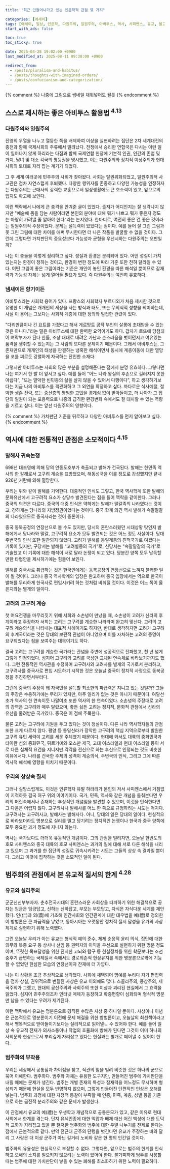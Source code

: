 ```yaml
---
title: "최근 만들어나가고 있는 인문학적 관점 몇 가지"

categories: [에세이]
tags: [에세이, 일상, 인문학, 다원주의, 일원주의, 아비투스, 역사, 사피엔스, 유교, 물고기는 존재하지 않는다]
start_with_ads: false

toc: true
toc_sticky: true

date: 2025-04-28 19:02:00 +0900
last_modified_at: 2025-08-11 09:38:00 +0900

redirect_from:
  - /posts/pluralism-and-habitus/
  - /posts/thoughts-with-imagined-orders/
  - /posts/confucianism-and-categorization/
---
```


{% comment %}
나중에 그림으로 썸네일 채워넣어도 될듯
{% endcomment %}

## **스스로 제시하는 좋은 아비투스 활용법 <sup>4.13</sup>**

### **다원주의와 일원주의**

진영의 우열을 나누고 열등한 쪽을 배제하여 이상을 실현하려는 집단은 2차 세계대전의 종전과 함께 국제사회의 주류에서 밀려났다. 전쟁에서 승리한 연합국은 다시는 이런 일이 일어나지 않게 하리라는 다짐과 함께 국제연합 헌장에 기본적 인권, 인간의 존엄 및 가치, 남녀 및 대소 각국의 평등권을 명시했고, 이는 다원주의와 정치적 이상주의가 현대 사회의 토대로 자리 잡는 계기가 되었다.

그 후 세계 여러곳에 민주주의 사회가 찾아왔다. 사회는 탈권위화되었고, 일원주의적 사고관은 점차 자연스럽게 후퇴했다. 다양한 행위자를 존중하고 다양한 가능성을 인정하자는 다원주의는 근대사의 강력한 교훈으로서 일상생활에도 큰 호소력이 있고, 앞으로의 입지도 확고해 보인다.

이런 맥락에서 나에게 큰 충격을 안겨준 글이 있었다. 출저가 어디인지는 잘 생각나지 않지만 "예술에 몸을 담는 사람이라면 본인의 분야에 대해 뭐가 나쁘고 뭐가 좋은지 정도는 마땅히 가려낼 줄 알아야 한다"라는 논지였다. 한마디로, 여전히 좋은 건 좋은 것이라는 일원주의적 주장이었다. 문제는 설득력이 있었다는 점이다. 예를 들어 잘 그린 그림과 못 그린 그림에 대한 차이를 애써 무시한다면 더 나은 작품을 발굴할 수 없을 것이다. 그런데 그렇다면 가치판단의 중요성보다 가능성과 균형을 우선시하는 다원주의는 오판일까?

나는 이 충돌을 이렇게 정리하고 싶다. 성질과 환경은 분리되어 있다. 어떤 성질이 가치있는지는 환경이 정하는 것이고, 환경이 변한 정도에 따라 기준 또한 전혀 달라질 수 있다. 어떤 그림이 좋은 그림이라는 기준은 개인이 놓인 환경을 따른 해석일 뿐이므로 잠재력과 가능성 자체는 넓게 열어둘 필요가 있다. 즉 다원주의는 여전히 유효하다.

### **냄새이든 향기이든**

아비투스라는 사회학 용어가 있다. 프랑스의 사회학자 부르디외가 처음 제시한 것으로 유명한 이 개념은 개개인의 세상을 사는 방식과 태도, 또는 무의식적 성향을 의미하는데, 사실 이 용어는 그보다는 사회적 계층에 대한 정의와 밀접한 관련이 있다.

"다리만큼이나 긴 요트를 가졌다고 해서 게르망트 공작 부인의 살롱에 초대받을 수 있는 것은 아니다."라는 말은 아비투스에 대한 완벽한 요약이기도 하다. 갑자기 로또에 당첨되어 벼락부자가 된다 한들, 조상 대대로 내려온 가난과 촌스러움을 벗어던지고 여유있는 품격을 쟁취할 수 있는지는 그 사람의 또다른 문제이기 때문이다. 그래서 아비투스는, 그 존재만으로 개개인의 태생을 판결하는 냉혹한 해석이면서 동시에 계층이동에 대한 열망을 코를 찌르듯 강렬하게 자극하는 잔인한 소재다.

그렇지만 아비투스는 사회의 많은 부분을 설명해준다는 점에서 분명 유효하다. 그렇다면 나는 여기서 한 발 더 앞서고 싶다. 예를 들어 "어느 나라 왕실의 후손으로 길러지지 못한 아쉽다", "또는 열악한 빈민층의 삶을 살지 않을 수 있어서 다행이다", 하고 생각하기보다는 지금 나의 아비투스를 객관화하고 그 외연을 확장하고 싶다. 까다로운 식사예절, 절박한 생존 전략, 또는 중산층의 평범한 고민을 경계심 없이 받아들이고, 더 나아가 그 집단의 일원이 되는 포용력으로 나중의 급격한 환경변화 속에서도 잘 대처할 수 있는 역량을 기르고 싶다. 이는 앞선 다원주의의 영향이다.

{% comment %}
가치판단 기준을 뒤로하고 다양한 아비투스를 먼저 알아보고 싶다.
{% endcomment %}

## **역사에 대한 전통적인 관점은 소모적이다 <sup>4.15</sup>**

### **발해사 귀속논쟁**

698년 대조영에 의해 당의 안동도호부가 축출되고 발해가 건국된다. 발해는 한민족 역사의 한 갈래로서 고구려 계승을 표방했으며, 해동성국을 이룰 정도로 강성했지만 끝내 926년 거란에 의해 멸망한다.

우리는 위와 같이 발해를 기억한다. 대중적인 인식도 그렇고, 한국 역사학계 또한 발해의 문화유산에서 고구려적 요소가 상당수 발견된다는 점을 들어 맥락을 같이한다. 그러나 중국의 의견은 다르다. 중국의 대중 인식은 약하게는 발해가 말갈족의 나라였다는 것이고, 강하게는 당나라의 지방정권이었다는 것이다. 중국 학계 의견 역시 발해가 속말말갈의 나라였으므로 중국사라는 것이 중론이다.

중국 동북공정의 연장선으로 볼 수도 있지만, 당시의 혼란스러웠던 시대상황 탓인지 발해에게서 당나라와 말갈, 고구려적 요소가 모두 발견되는 것은 어느 정도 사실이다. 당대 주변국의 인식 또한 일관되지 않았다. 고려가 발해를 동일계통의 친척국가로 여겼다는 기록이 있지만, 구당서는 발해를 "고려별종의 국가"로, 신당서는 "속말말갈의 국가"로 기술했고 이 기록에 대한 해석이 서로 달라 논쟁이 되고 있다. 당분간 양쪽 모두 납득할만한 타협안을 제시하기에는 힘들어 보인다.

발해를 중국사로 취급하는 것은 한국인에게는 동북공정의 연장선으로 느껴져 불쾌한 일이 될 것이다. 그러나 중국 역사학계의 입장은 완고하며 중국 입장에서는 역으로 한국이 발해를 무리하게 한국사로 편입시키려 하는 것처럼 비춰질 것이다. 이것은 어느 쪽이 옳은지와는 별개의 일이다.

### **고려의 고구려 계승**

첫 여요전쟁을 마무리짓기 위해 서희와 소손녕이 만났을 때, 소손녕이 고려가 신라의 후계이라고 주장하자 서희는 고려는 고구려를 계승한 나라라며 완고히 맞선다. 고려의 고구려 계승의식을 나타내는 대표적 사례이기도 하지만, 반대로 생각하자면 고려가 고구려의 후계국이라는 것은 당대의 보편적 관념이 아니었으며 이를 자처하는 고려의 증명이 요구되었다는 점을 보여주는 대목이기도 하다.

결국 고려는 고구려를 계승한 국가라는 관념을 주변에 성공적으로 전파했고, 천 년 넘게 그렇게 인정되었다. 심지어 고구려와 고려를 국성만 교체된 연속체로 바라보기까지도 했다. 그런 전통적인 역사관을 수정하여 고구려사와 고려사를 별개의 국가로서 분리하고, 고구려사를 중국사로 편입 시도하기 시작한 것은 오늘날 중국이 정치적 사정으로 동북공정을 추진하면서부터다.

그런데 중국의 주장이 왜 자국민을 설득할 최소한의 파급력은 지니고 있는 것일까? 그들의 주장은 수용하기에는 무리가 있지만, 아주 일리가 없는 것은 아니기 때문이다. 여말선초가 역사의 한 연속이듯 나말여초 또한 역사의 한 연속이었다. 소손녕의 주장대로 고려의 강역은 고구려와 매우 달랐으며, 좋든 싫든 고려는 정치적, 문화적 관점에서 신라의 유산을 물려받은 국가였다. 중국은 이 점에 주목한다.

물론 고려는 고구려에 기원을 두고 있다는 것이 정설이다. 다른 나라 역사학자들의 관점 또한 크게 다르지 않다. 평양 등 통일신라가 장악한 고구려의 핵심 지역으로부터 발원한 고구려 유민 세력이 고려를 세운 주체였기 때문이다. 현대에 와서도 대륙의 중화민국과 타이완 섬의 중화민국, 튀르키예와 오스만 제국, 고대 이스라엘과 현대 이스라엘 등이 서로 다른 실체적 요건을 지니지만 각각을 전신으로 하는 후신으로 인정되는 것도 비슷한 이유에서다. 나라를 건국한 주체의 성격이 계승의식, 주변국의 인식, 그리고 그에 따른 역사적 해석에 영향을 미치기 때문이다.

### **우리의 상상속 질서**

그러나 실망스럽게도, 이것은 인류학자 유발 하라리가 본인의 저서 사피엔스에서 거침없이 지적하듯 결국 허구 위의 이야기이다. 국가, 민족, 역사와 같은 개념을 들춰본다면 우리의 머릿속에서나 존재하는 추상적인 개념임을 발견할 수 있으며, 이것을 인식한다면 그 다음은 어렵지 않다. 고구려사나 발해사를 어느 한 쪽으로 규정하려는 시도는 억지다. 고구려사는 고구려사고, 발해사는 발해사다. 아니, 당대의 일은 당대의 일이다. 현실적으로 바라보더라도 명분으로 실리를 밀고 당기려는 정치적인 논쟁이나 한국과 중국 양쪽에 모두 중요한 과거 정도에 지나지 않는다.

역사는 국가보다도 더더욱 유동적인 개념이다. 그의 관점을 빌리자면, 오늘날 한반도의 호모 사피엔스와 중국 대륙의 호모 사피엔스는 과거의 일에 대해 서로 다른 해석을 내리고 있으며 그 과거를 한 집단의 성질로 귀속시키려는 시도는 그들의 상상 속 결과일 뿐이다. 그리고 이것에 집착하는 것은 소모적인 일이 된다.

## **범주화의 관점에서 본 유교적 질서의 한계 <sup>4.28</sup>**

### **유교와 실리주의**

군군신신부부자자. 춘추전국시대의 혼란스러운 사회상을 타파하기 위한 해결책으로 공자는 임금은 임금답고, 신하는 신하답고, 부모는 부모답고, 자식은 자식다운 세계를 제안했다. 인(仁)과 의(義)에 기초해 인간사회와 인간관계에 대한 대우법을 예(禮)로 정의한 이 방법론은 큰 파급력을 낳았고, 동아시아는 오랫동안 정치적 질서 달성을 유가의 사상체계로 실현하기 위해 노력했다.

그런 오늘날 우리가 아는 유교는 형식적 예의 준수, 체제 순응적 윤리 의식, 집단에 대한 의무와 복종 요구 등 상사나 선임 등 권력자의 이익을 우선으로 실현하기 위한 명분 정도이며, 뚜렷한 목표달성을 위한 진지한 고뇌와 탐구 등 현실정치를 위한 학문보다는 조선 중후기 급변하는 국제질서 속에서도 경로의존적 현상유지를 위한 명분론으로밖에 기능할 수 없었던 한심한 모습의 연장선이자 잔재에 더 가깝다.

나는 이 상황을 조금 추상적으로 생각했다. 사회에 채택되어 명예를 누리다 자가 편집력을 점차 상실, 권위적으로 변질된 사상은 유교 이외에도 많다. 스콜라주의, 중상주의, 제국주의가 그랬고, 현대의 공산주의와 사회주의 또한 이상과 괴리된 현실에서 그 효력을 잃었다. 심지어 민주주의조차 인터넷 매체가 등장하고 확증편향이 심화되며 형식적 명분만 남을 수 있다는 우려가 제기된다.

이런 맥락에서 유교는 명분론으로 경직된 수많은 사상 중 하나일 뿐이다. 사상이나 이념은 근본적으로 명분론이기 이전에 문제 해결을 위한 방법론이고, 오늘날의 최선책이라고 해서 맹목적으로 받아들이기보다는 실리적으로 읽어낼ㄴ 수 있어야 한다. 예를 들어 일상 속 유교적 잔재가 의사소통이나 작업의 효율화에 방해가 된다면 그것이 이미 하나의 사회문화 현상으로서 뿌리깊게 자리잡고 있다는 현실과는 별개로 떼어낼 수 있어야 한다.

### **범주화의 부작용**

우리는 세상에서 공통점과 차이점을 찾고, 직관의 힘을 빌려 비슷한 것은 하나의 군으로 묶어 이해한다. 범주화다. 범주화 자체는 유용한 도구지만, 만들어진 범주에 가치판단을 내릴 때에는 문제가 생긴다. 범주는 개별 존재의 특성과 잠재력을 어느정도 무시하며 형성되기 때문에 현실을 모두 반영하지 않으며, 그렇게 만들어진 단편적인 인상은 오해를 낳는다. 범주화 과정에 대한 자정적 통찰이 부족할 때 인종, 민족, 계층, 성별 등을 기준으로 하는 급진적 분리주의와 같은 문제가 발생한다.

이 관점에서 유교의 예(禮)는 우생학과 개념적으로 공통분모가 있고, 같은 이유로 현대 사회에서 한계를 겪는다. 단지 유색인종에 대한 억압과 배제 대신 어린 백성에 대한 도덕적 교화가 자리잡고 있을 뿐 철저한 범주화와 범주에 대한 우열 나누기를 전제로 한다는 점에서 근본적으로 같다. 만약 전근대 군주의 단령을 벗긴다면 유교가 주장하는 바와 달리 그 사람은 더 이상 군주가 아닌 길거리 노비와 같은 한 명의 인간일 것이다.

범주화의 유용성은 현실적으로 부정할 수 없다. 그렇다면, 앞으로는 범주의 한계를 인식하고 오해의 소지를 일으키지 않으려는 노력이 있어야 한다. 불가피하게 범주를 사용할 때는 범주에 대한 가치판단이 낳을 수 있는 폐해를 최소화하기 위한 노력이 필요하다.